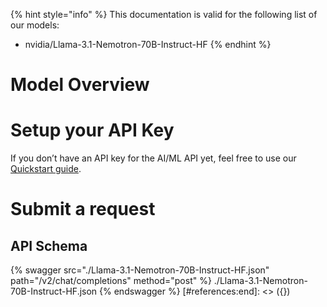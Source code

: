 [#references:start]: <> ({ "template": "openapi" })
{% hint style="info" %}
This documentation is valid for the following list of our models:
* nvidia/Llama-3.1-Nemotron-70B-Instruct-HF
{% endhint %}

# Model Overview


# Setup your API Key
If you don’t have an API key for the AI/ML API yet, feel free to use our [Quickstart guide](https://docs.aimlapi.com/quickstart/setting-up).

# Submit a request
## API Schema
{% swagger src="./Llama-3.1-Nemotron-70B-Instruct-HF.json" path="/v2/chat/completions" method="post" %}
./Llama-3.1-Nemotron-70B-Instruct-HF.json
{% endswagger %}
[#references:end]: <> ({})